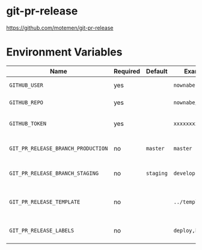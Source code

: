 git-pr-release
==============

https://github.com/motemen/git-pr-release

# Environment Variables

| Name | Required | Default | Example | Description |
|---|---|---|---|---|
| `GITHUB_USER` | yes | | `nownabe` | Username of GitHub |
| `GITHUB_REPO` | yes | | `nownabe/myrepo` | Repository of GitHub |
| `GITHUB_TOKEN` | yes | | `xxxxxxxx` | Personal Token of GitHub |
| `GIT_PR_RELEASE_BRANCH_PRODUCTION ` | no | `master` | `master` | Branch name for production |
| `GIT_PR_RELEASE_BRANCH_STAGING` | no | `staging` | `develop` | Branch name for staging |
| `GIT_PR_RELEASE_TEMPLATE` | no | | `../template.erb` | Template file path for pull request description |
| `GIT_PR_RELEASE_LABELS` | no | | `deploy,bot` | List of labels for pull request |
